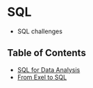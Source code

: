 # SQL

- SQL challenges

## Table of Contents

- [SQL for Data Analysis](challenge-001/README.md)
- [From Exel to SQL](challenge-002/README.md)
